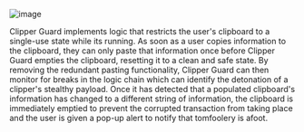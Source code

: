 ![image](https://github.com/WalkerSchaar/Clipper_Guard/assets/132508530/4484e6f6-0bf1-4105-a027-6eddf9564a56)

Clipper Guard implements logic that restricts the user's clipboard to a single-use state while its running. As soon as a user copies information to the clipboard, they can only paste that information once before Clipper Guard empties the clipboard, resetting it to a clean and safe state. By removing the redundant pasting functionality, Clipper Guard can then monitor for breaks in the logic chain which can identify the detonation of a clipper's stealthy payload. Once it has detected that a populated clipboard's information has changed to a different string of information, the clipboard is immediately emptied to prevent the corrupted transaction from taking place and the user is given a pop-up alert to notify that tomfoolery is afoot.

